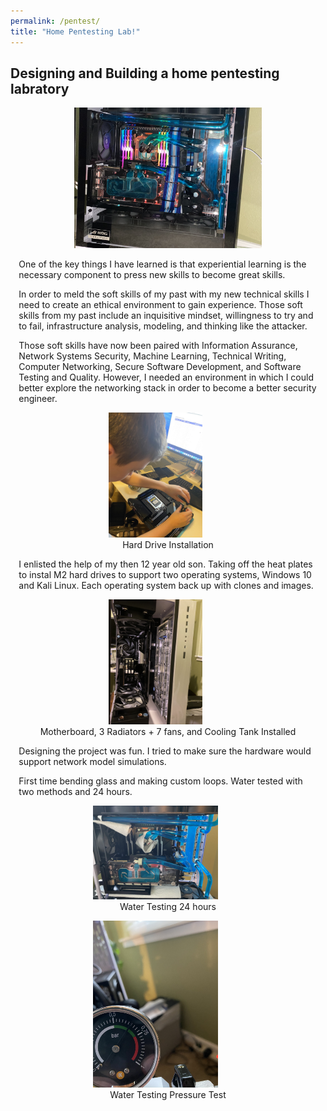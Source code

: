 ```yaml
---
permalink: /pentest/
title: "Home Pentesting Lab!"
---
```

 <style> .indented { padding-left: 10pt; padding-right: 10pt; } </style>

## Designing and Building a home pentesting labratory
<center><img src ="https://github.com/dunhamc13/dunhamc13.github.io/blob/master/78B9E9F9-49A3-4C4E-88CB-4445A589B501.JPG?raw=true" width="300"></center>  
<p class="indented">One of the key things I have learned is that experiential learning is the necessary component to press new skills to become great skills.</p>
<p></p>
<p class="indented">In order to meld the soft skills of my past with my new technical skills I need to create an ethical environment to gain experience.  Those soft skills from my past include an inquisitive mindset, willingness to try and to fail, infrastructure analysis, modeling, and thinking like the attacker.  </p>
<p></p>
<p class="indented">Those soft skills have now been paired with Information Assurance, Network Systems Security, Machine Learning, Technical Writing, Computer Networking, Secure Software Development, and Software Testing and Quality.  However, I needed an environment in which I could better explore the networking stack in order to become a better security engineer.</p>
<p></p>
<p><center><figure><img src ="https://github.com/dunhamc13/dunhamc13.github.io/blob/master/634253D1-B2A2-4A9D-ADE2-8804C4D16050.JPG?raw=true" width="150"><img hspace="20"><figcaption>Hard Drive Installation</figcaption></figure></center></p>  
<p></p>
<p class="indented">I enlisted the help of my then 12 year old son.  Taking off the heat plates to instal M2 hard drives to support two operating systems, Windows 10 and Kali Linux.  Each operating system back up with clones and images.</p>
<p></p>
<p><center><figure><img src ="https://github.com/dunhamc13/dunhamc13.github.io/blob/master/BE33EBA4-576B-43B3-A34B-5BC8E8BFCB77.JPG?raw=true" width="150"><img hspace="20"><figcaption>Motherboard, 3 Radiators + 7 fans, and Cooling Tank Installed</figcaption></figure></center></p>  
<p></p>
<p class="indented">Designing the project was fun.  I tried to make sure the hardware would support network model simulations.</p>
<p></p>
<p class="indented">First time bending glass and making custom loops.  Water tested with two methods and 24 hours.</p>
<p></p>
<p><center><figure><img src ="https://github.com/dunhamc13/dunhamc13.github.io/blob/master/7A4F50B6-B98B-442A-A262-42010CC8A941.JPG?raw=true" width="200"><img hspace="20"><figcaption>Water Testing 24 hours</figcaption></figure></center></p>  
<p></p>
<p><center><figure><img src ="https://github.com/dunhamc13/dunhamc13.github.io/blob/master/75948376-A326-49D6-BDA8-BFD1882417EB.JPG?raw=true" width="200"><img hspace="20"><figcaption>Water Testing Pressure Test</figcaption></figure></center></p>  
